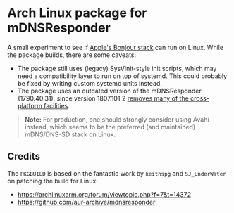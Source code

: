 # Arch Linux package for mDNSResponder

A small experiment to see if [Apple's Bonjour stack](https://github.com/apple-oss-distributions/mDNSResponder) can run on Linux. While the package builds, there are some caveats:

- The package still uses (legacy) SysVinit-style init scripts, which may need a compatibility layer to run on top of systemd. This could probably be fixed by writing custom systemd units instead.
- The package uses an outdated version of the mDNSResponder (1790.40.31), since version 1807.101.2 [removes many of the cross-platform facilities](https://github.com/apple-oss-distributions/mDNSResponder/commit/d31f3447dfb1997e6457abf83502390b1f42f2ce).

> **Note:** For production, one should strongly consider using Avahi instead, which seems to be the preferred (and maintained) mDNS/DNS-SD stack on Linux.

## Credits

The `PKGBUILD` is based on the fantastic work by `keithspg` and `SJ_UnderWater` on patching the build for Linux:

- https://archlinuxarm.org/forum/viewtopic.php?f=7&t=14372
- https://github.com/aur-archive/mdnsresponder
